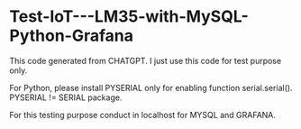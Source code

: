 # Test-IoT---LM35-with-MySQL-Python-Grafana

This code generated from CHATGPT. I just use this code for test purpose only.

For Python, please install PYSERIAL only for enabling function serial.serial(). 
PYSERIAL != SERIAL package.

For this testing purpose conduct in localhost for MYSQL and GRAFANA.
